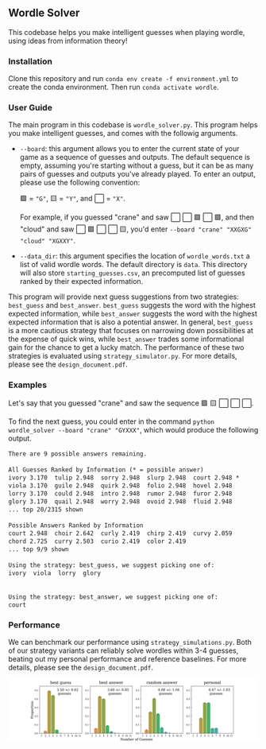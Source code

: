 ## Wordle Solver

This codebase helps you make intelligent guesses when playing wordle, using ideas from information theory! 

### Installation

Clone this repository and run `conda env create -f environment.yml` to create the conda environment. Then run `conda activate wordle`. 

### User Guide

The main program in this codebase is `wordle_solver.py`. This program helps you make intelligent guesses,
and comes with the followig arguments. 

- `--board`: this argument allows you to enter the current state of your game as a sequence of guesses and outputs. The default sequence is empty, assuming you're starting without a guess, but it can be as many pairs of guesses and outputs you've already played. To enter an output, please use the following convention: 

  🟩 = `"G"`, 🟨 = `"Y"`, and ⬜ = `"X"`. 

  For example, if you guessed "crane" and saw ⬜ ⬜ 🟩 ⬜ 🟩, and then "cloud" and saw ⬜ 🟩 ⬜ ⬜ 🟨, you'd enter `--board "crane" "XXGXG" "cloud" "XGXXY"`. 

- `--data_dir`: this argument specifies the location of `wordle_words.txt` a list of valid wordle words. The default directory is `data`. This directory will also store `starting_guesses.csv`, an precomputed list of guesses ranked by their expected information.

This program will provide next guess suggestions from two strategies: `best_guess` and `best_answer`. `best_guess` suggests the word with the highest expected information, while `best_answer` suggests the word with the highest expected information that is also a potential answer. In general, `best_guess` is a more cautious strategy that focuses on narrowing down possibilities at the expense of quick wins, while `best_answer` trades some informational gain for the chance to get a lucky match. The performance of these two strategies is evaluated using `strategy_simulator.py`. For more details, please see the `design_document.pdf`. 

### Examples

Let's say that you guessed "crane" and saw the sequence 🟩 🟨 ⬜ ⬜ ⬜. 

To find the next guess, you could enter in the command `python wordle_solver --board "crane" "GYXXX"`, which would produce the following output. 

```
There are 9 possible answers remaining. 

All Guesses Ranked by Information (* = possible answer)
ivory 3.170  tulip 2.948  sorry 2.948  slurp 2.948  court 2.948 *
viola 3.170  guile 2.948  quirk 2.948  folio 2.948  hovel 2.948  
lorry 3.170  could 2.948  intro 2.948  rumor 2.948  furor 2.948  
glory 3.170  quail 2.948  worry 2.948  ovoid 2.948  fluid 2.948  
... top 20/2315 shown 

Possible Answers Ranked by Information
court 2.948  choir 2.642  curly 2.419  chirp 2.419  curvy 2.059
chord 2.725  curry 2.503  curio 2.419  color 2.419
... top 9/9 shown 

Using the strategy: best_guess, we suggest picking one of: 
ivory  viola  lorry  glory


Using the strategy: best_answer, we suggest picking one of: 
court
```

### Performance

We can benchmark our performance using `strategy_simulations.py`. Both of our strategy variants can reliably solve wordles within 3-4 guesses, beating out my personal performance and reference baselines. For more details, please see the `design_document.pdf`. 

![simulation results](results/simulation_results.png)

